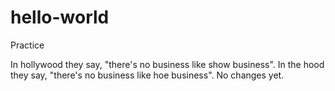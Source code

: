 # hello-world
Practice


In hollywood they say, "there's no business like show business". In the hood they say, "there's no business like hoe business".
No changes yet.
